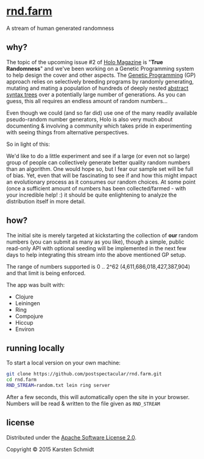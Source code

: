 # [rnd.farm](http://rnd.farm)

A stream of human generated randomness

## why?

The topic of the upcoming issue #2 of
[Holo Magazine](http://holo-magazine.com/2/) is "**True Randomness**"
and we've been working on a Genetic Programming system to help design
the cover and other aspects. The
[Genetic Programming](https://en.wikipedia.org/wiki/Genetic_programming)
(GP) approach relies on selectively breeding programs by randomly
generating, mutating and mating a population of hundreds of deeply
nested
[abstract syntax trees](https://en.wikipedia.org/wiki/Abstract_syntax_tree)
over a potentially large number of generations. As you can guess, this
all requires an endless amount of random numbers...

Even though we could (and so far did) use one of the many readily
available pseudo-random number generators, Holo is also very much
about documenting & involving a community which takes pride in
experimenting with seeing things from alternative perspectives.

So in light of this:

We'd like to do a little experiment and see if a large (or even not so
large) group of people can collectively generate better quality random
numbers than an algorithm. One would hope so, but I fear our sample
set will be full of bias. Yet, even that will be fascinating to see if
and how this might impact an evolutionary process as it consumes our
random choices. At some point (once a sufficient amount of numbers has
been collected/farmed - with your incredible help! :) it should be
quite enlightening to analyze the distribution itself in more detail.

## how?

The initial site is merely targeted at kickstarting the collection of
**our** random numbers (you can submit as many as you like), though a
simple, public read-only API with optional seeding will be implemented
in the next few days to help integrating this stream into the above
mentioned GP setup.

The range of numbers supported is 0 .. 2^62
(4,611,686,018,427,387,904) and that limit is being enforced.

The app was built with:

* Clojure
* Leiningen
* Ring
* Compojure
* Hiccup
* Environ

## running locally

To start a local version on your own machine:

```bash
git clone https://github.com/postspectacular/rnd.farm.git
cd rnd.farm
RND_STREAM=random.txt lein ring server
```

After a few seconds, this will automatically open the site in your browser.
Numbers will be read & written to the file given as `RND_STREAM`

## license

Distributed under the [Apache Software License 2.0](http://www.apache.org/licenses/LICENSE-2.0).

Copyright © 2015 Karsten Schmidt

